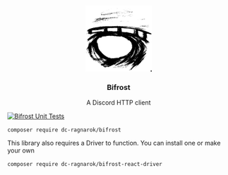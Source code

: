 <p align="center">
    <img src="./assets/logo.svg" height="150px">
</p>

<h3 align="center">Bifrost</h3>

<p align="center">A Discord HTTP client</p>

[![Bifrost Unit Tests](https://github.com/dc-Ragnarok/Bifrost/actions/workflows/unit-tests.yml/badge.svg)](https://github.com/dc-Ragnarok/Bifrost/actions/workflows/unit-tests.yml)

```
composer require dc-ragnarok/bifrost
```

This library also requires a Driver to function. You can install one or make your own

```
composer require dc-ragnarok/bifrost-react-driver
```
